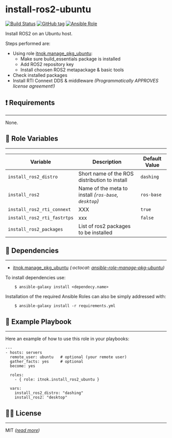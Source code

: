 install-ros2-ubuntu
===================

[![Build Status](https://travis-ci.org/itnok/ansible-role-install-ros2-ubuntu.svg?branch=master)](https://travis-ci.org/itnok/ansible-role-install-ros2-ubuntu) [![GitHub tag](https://img.shields.io/github/v/tag/itnok/ansible-role-install-ros2-ubuntu?sort=semver)](https://github.com/itnok/ansible-role-install-ros2-ubuntu/tags/) [![Ansible Role](https://img.shields.io/ansible/role/47486)](https://galaxy.ansible.com/itnok/install_ros2_ubuntu)

Install ROS2 on an Ubuntu host.

Steps performed are:

  - Using role [itnok.manage_pkg_ubuntu](https://galaxy.ansible.com/itnok/manage_pkg_ubuntu):
    * Make sure build_essentials package is installed
    * Add ROS2 repository key
    * Install choosen ROS2 metapackage & basic tools
  - Check installed packages
  - Install RTI Connext DDS & middleware _(*Programmatically APPROVES license agreement!*)_


## :exclamation: Requirements
-----------------------------

None.


## :abcd: Role Variables
------------------------

| Variable                | Description                                             | Default Value       |
|-------------------------|---------------------------------------------------------|---------------------|
| `install_ros2_distro`   | Short name of the ROS distribution to install           | `dashing`           |
| `install_ros2`          | Name of the meta to install _(`ros-base`, `desktop`)_   | `ros-base`          |
| `install_ros2_rti_connext`   | XXX    | `true`           |
| `install_ros2_rti_fastrtps`          | xxx | `false`          |
| `install_ros2_packages` | List of ros2 packages to be installed | |


## :link: Dependencies
----------------------

- [itnok.manage_pkg_ubuntu](https://galaxy.ansible.com/itnok/manage_pkg_ubuntu) _(:octocat: [ansible-role-manage-pkg-ubuntu](https://github.com/itnok/ansible-role-manage-pkg-ubuntu))_

To install dependencies use:
```
    $ ansible-galaxy install <dependecy.name>
```

Installation of the required Ansible Roles can also be simply addressed with:
```
    $ ansible-galaxy install -r requirements.yml
```


## :notebook: Example Playbook
------------------------------

Here an example of how to use this role in your playbooks:

```
---
- hosts: servers
  remote_user: ubuntu   # optional (your remote user)
  gather_facts: yes     # optional
  become: yes

  roles:
    - { role: itnok.install_ros2_ubuntu }

  vars:
    install_ros2_distro: "dashing"
    install_ros2: "desktop"
```

## :guardsman: License
----------------------

MIT _([read more](LICENSE.md))_
